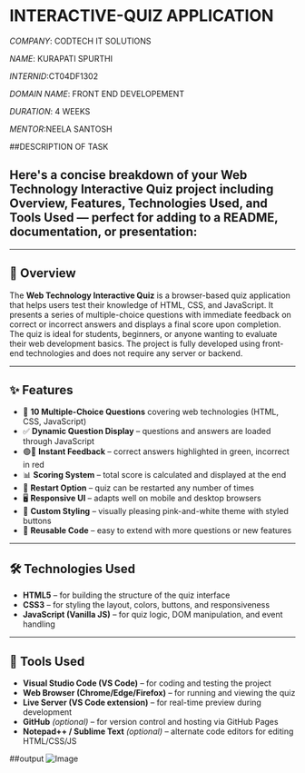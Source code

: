 # INTERACTIVE-QUIZ APPLICATION

*COMPANY*: CODTECH IT SOLUTIONS

*NAME*:  KURAPATI SPURTHI

*INTERNID*:CT04DF1302

*DOMAIN NAME*: FRONT END DEVELOPEMENT

*DURATION*: 4 WEEKS

*MENTOR*:NEELA SANTOSH

##DESCRIPTION OF TASK
## Here's a concise breakdown of your **Web Technology Interactive Quiz** project including **Overview**, **Features**, **Technologies Used**, and **Tools Used** — perfect for adding to a README, documentation, or presentation:

---

## 📌 **Overview**

The **Web Technology Interactive Quiz** is a browser-based quiz application that helps users test their knowledge of HTML, CSS, and JavaScript. It presents a series of multiple-choice questions with immediate feedback on correct or incorrect answers and displays a final score upon completion. The quiz is ideal for students, beginners, or anyone wanting to evaluate their web development basics. The project is fully developed using front-end technologies and does not require any server or backend.

---

## ✨ **Features**

* 🎯 **10 Multiple-Choice Questions** covering web technologies (HTML, CSS, JavaScript)
* ✅ **Dynamic Question Display** – questions and answers are loaded through JavaScript
* 🟢🔴 **Instant Feedback** – correct answers highlighted in green, incorrect in red
* 📊 **Scoring System** – total score is calculated and displayed at the end
* 🔁 **Restart Option** – quiz can be restarted any number of times
* 🖥️ **Responsive UI** – adapts well on mobile and desktop browsers
* 🎨 **Custom Styling** – visually pleasing pink-and-white theme with styled buttons
* 🧩 **Reusable Code** – easy to extend with more questions or new features

---

## 🛠️ **Technologies Used**

* **HTML5** – for building the structure of the quiz interface
* **CSS3** – for styling the layout, colors, buttons, and responsiveness
* **JavaScript (Vanilla JS)** – for quiz logic, DOM manipulation, and event handling

---

## 🧪 **Tools Used**

* **Visual Studio Code (VS Code)** – for coding and testing the project
* **Web Browser (Chrome/Edge/Firefox)** – for running and viewing the quiz
* **Live Server (VS Code extension)** – for real-time preview during development
* **GitHub** *(optional)* – for version control and hosting via GitHub Pages
* **Notepad++ / Sublime Text** *(optional)* – alternate code editors for editing HTML/CSS/JS

##output
![Image](https://github.com/user-attachments/assets/acd61931-67e8-440d-bbd2-9110c00d1fb9)
